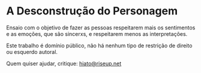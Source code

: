 A Desconstrução do Personagem
=====

Ensaio com o objetivo de fazer as pessoas respeitarem mais os sentimentos e as emoções, que são sincerxs, e respeitarem menos as interpretações.

Este trabalho é domínio público, não há nenhum tipo de restrição de direito ou esquerdo autoral.

Quem quiser ajudar, critique: hiato@riseup.net

